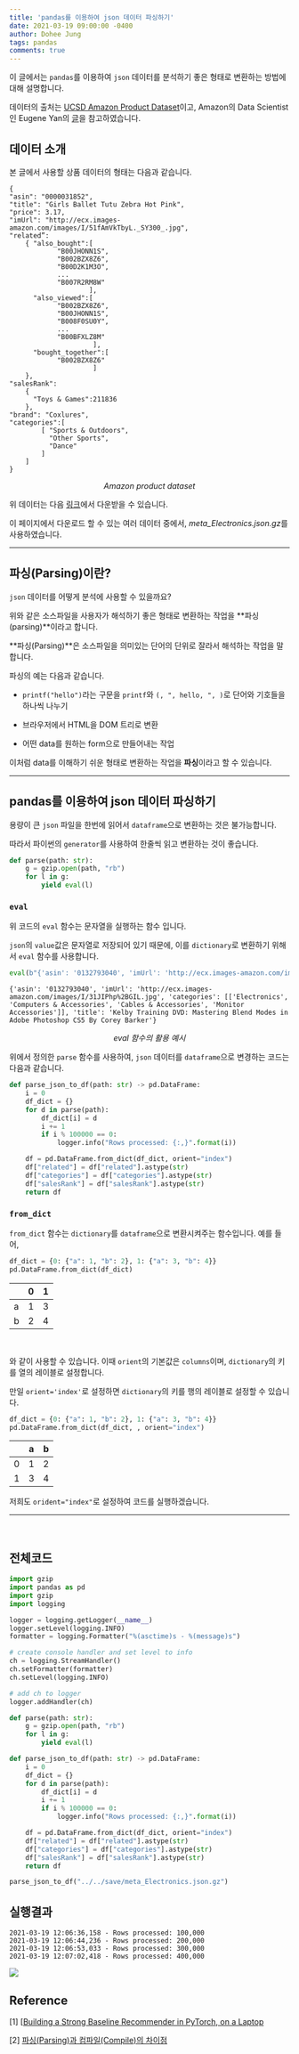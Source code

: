 ```yaml
---
title: 'pandas를 이용하여 json 데이터 파싱하기'
date: 2021-03-19 09:00:00 -0400
author: Dohee Jung
tags: pandas
comments: true
---
```



이 글에서는 `pandas`를 이용하여 `json` 데이터를 분석하기 좋은 형태로 변환하는 방법에 대해 설명합니다. 

데이터의 출처는 [UCSD Amazon Product Dataset](http://jmcauley.ucsd.edu/data/amazon/links.html)이고, Amazon의 Data Scientist인 Eugene Yan의 [글](https://eugeneyan.com/writing/recommender-systems-baseline-pytorch/)을 참고하였습니다.

## 데이터 소개

본 글에서 사용할 상품 데이터의 형태는 다음과 같습니다.


```
{ 
"asin": "0000031852",
"title": "Girls Ballet Tutu Zebra Hot Pink",
"price": 3.17,
"imUrl": "http://ecx.images-amazon.com/images/I/51fAmVkTbyL._SY300_.jpg",
"related”:
    { "also_bought":[
		  	"B00JHONN1S",
		  	"B002BZX8Z6",
		  	"B00D2K1M3O", 
		  	...
		  	"B007R2RM8W"
                    ],
      "also_viewed":[ 
		  	"B002BZX8Z6",
		  	"B00JHONN1S",
		  	"B008F0SU0Y",
		  	...
		  	"B00BFXLZ8M"
                     ],
      "bought_together":[ 
		  	"B002BZX8Z6"
                     ]
    },
"salesRank":
    { 
      "Toys & Games":211836
    },
"brand": "Coxlures",
"categories":[ 
	    [ "Sports & Outdoors",
	      "Other Sports",
	      "Dance"
	    ]
    ]
}
```

<div align="center">
  <i>Amazon product dataset</i>
</div>

위 데이터는 다음 [링크](http://jmcauley.ucsd.edu/data/amazon/links.html)에서 다운받을 수 있습니다. 

이 페이지에서 다운로드 할 수 있는 여러 데이터 중에서, *meta_Electronics.json.gz*를 사용하였습니다.

---
## 파싱(Parsing)이란?

`json` 데이터를 어떻게 분석에 사용할 수 있을까요?

위와 같은 소스파일을 사용자가 해석하기 좋은 형태로 변환하는 작업을 **파싱(parsing)**이라고 합니다.

**파싱(Parsing)**은 소스파일을 의미있는 단어의 단위로 잘라서 해석하는 작업을 말합니다.

파싱의 예는 다음과 같습니다. 

- `printf("hello")`라는 구문을 `printf`와 `(, ", hello, ", )`로 단어와 기호들을 하나씩 나누기

- 브라우저에서 HTML을 DOM 트리로 변환
  
- 어떤 data를 원하는 form으로 만들어내는 작업

이처럼 data를 이해하기 쉬운 형태로 변환하는 작업을 **파싱**이라고 할 수 있습니다.

---

## pandas를 이용하여 json 데이터 파싱하기

용량이 큰 `json` 파일을 한번에 읽어서 `dataframe`으로 변환하는 것은 불가능합니다.

따라서 파이썬의 `generator`를 사용하여 한줄씩 읽고 변환하는 것이 좋습니다. 

```python
def parse(path: str):
    g = gzip.open(path, "rb")
    for l in g:
        yield eval(l)
```

### `eval`

위 코드의 `eval` 함수는 문자열을 실행하는 함수 입니다.

`json`의 `value`값은 문자열로 저장되어 있기 때문에, 이를 `dictionary`로 변환하기 위해서 `eval` 함수를 사용합니다.

```python
eval(b"{'asin': '0132793040', 'imUrl': 'http://ecx.images-amazon.com/images/I/31JIPhp%2BGIL.jpg', 'categories': [['Electronics', 'Computers & Accessories', 'Cables & Accessories', 'Monitor Accessories']], 'title': 'Kelby Training DVD: Mastering Blend Modes in Adobe Photoshop CS5 By Corey Barker'}\n")
```

```
{'asin': '0132793040', 'imUrl': 'http://ecx.images-amazon.com/images/I/31JIPhp%2BGIL.jpg', 'categories': [['Electronics', 'Computers & Accessories', 'Cables & Accessories', 'Monitor Accessories']], 'title': 'Kelby Training DVD: Mastering Blend Modes in Adobe Photoshop CS5 By Corey Barker'}
```

<div align="center">
  <i>eval 함수의 활용 예시</i>
</div>

위에서 정의한 `parse` 함수를 사용하여, `json` 데이터를 `dataframe`으로 변경하는 코드는 다음과 같습니다.

```python
def parse_json_to_df(path: str) -> pd.DataFrame:
    i = 0
    df_dict = {}
    for d in parse(path):
        df_dict[i] = d
        i += 1
        if i % 100000 == 0:
            logger.info("Rows processed: {:,}".format(i))

    df = pd.DataFrame.from_dict(df_dict, orient="index")
    df["related"] = df["related"].astype(str)
    df["categories"] = df["categories"].astype(str)
    df["salesRank"] = df["salesRank"].astype(str)
    return df
```

### `from_dict`
`from_dict` 함수는 `dictionary`를 `dataframe`으로 변환시켜주는 함수입니다. 예를 들어,
```python
df_dict = {0: {"a": 1, "b": 2}, 1: {"a": 3, "b": 4}}
pd.DataFrame.from_dict(df_dict)
```

||0|1|
|------|---|---|
|a|1|3|
|b|2|4|


<br/>

와 같이 사용할 수 있습니다. 이때 `orient`의 기본값은 `columns`이며, `dictionary`의 키를 열의 레이블로 설정합니다.

만일 `orient='index'`로 설정하면 `dictionary`의 키를 행의 레이블로 설정할 수 있습니다.

```python
df_dict = {0: {"a": 1, "b": 2}, 1: {"a": 3, "b": 4}}
pd.DataFrame.from_dict(df_dict, , orient="index")
```

||a|b|
|------|---|---|
|0|1|2|
|1|3|4|

저희도 `orident="index"`로 설정하여 코드를 실행하겠습니다.

---

<br/>

## 전체코드

```python
import gzip
import pandas as pd
import gzip
import logging

logger = logging.getLogger(__name__)
logger.setLevel(logging.INFO)
formatter = logging.Formatter("%(asctime)s - %(message)s")

# create console handler and set level to info
ch = logging.StreamHandler()
ch.setFormatter(formatter)
ch.setLevel(logging.INFO)

# add ch to logger
logger.addHandler(ch)

def parse(path: str):
    g = gzip.open(path, "rb")
    for l in g:
        yield eval(l)

def parse_json_to_df(path: str) -> pd.DataFrame:
    i = 0
    df_dict = {}
    for d in parse(path):
        df_dict[i] = d
        i += 1
        if i % 100000 == 0:
            logger.info("Rows processed: {:,}".format(i))

    df = pd.DataFrame.from_dict(df_dict, orient="index")
    df["related"] = df["related"].astype(str)
    df["categories"] = df["categories"].astype(str)
    df["salesRank"] = df["salesRank"].astype(str)
    return df

parse_json_to_df("../../save/meta_Electronics.json.gz")
```

## 실행결과

```
2021-03-19 12:06:36,158 - Rows processed: 100,000
2021-03-19 12:06:44,236 - Rows processed: 200,000
2021-03-19 12:06:53,033 - Rows processed: 300,000
2021-03-19 12:07:02,418 - Rows processed: 400,000
```


![](https://user-images.githubusercontent.com/57972646/111726593-97f37780-88ac-11eb-991f-85974c30362d.png)


## Reference

[1] [[Building a Strong Baseline Recommender in PyTorch, on a Laptop](https://eugeneyan.com/writing/recommender-systems-baseline-pytorch/)

[2] [파싱(Parsing)과 컴파일(Compile)의 차이점](https://rednose86.tistory.com/10)
